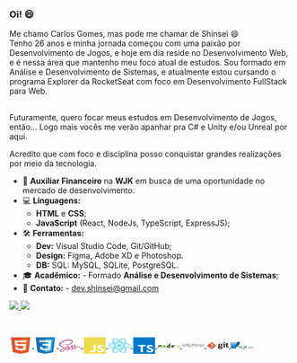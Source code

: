 <h3> Oi! 😄 </h3>
Me chamo Carlos Gomes, mas pode me chamar de Shinsei 😄<br>
Tenho 26 anos e minha jornada começou com uma paixão por Desenvolvimento de Jogos, e hoje em dia reside no Desenvolvimento Web, e é nessa área que mantenho meu foco atual de estudos. Sou formado em Análise e Desenvolvimento de Sistemas, e atualmente estou cursando o programa Explorer da RocketSeat com foco em Desenvolvimento FullStack para Web.

##

Futuramente, quero focar meus estudos em Desenvolvimento de Jogos, então... Logo mais vocês me verão apanhar pra C# e Unity e/ou Unreal por aqui.

Acredito que com foco e disciplina posso conquistar grandes realizações por meio da tecnologia.

- 💼 **Auxiliar Financeiro** na **WJK** em busca de uma oportunidade no mercado de desenvolvimento.
- 💻 **Linguagens:**
  - **HTML** e **CSS**;
  - **JavaScript** (React, NodeJs, TypeScript, ExpressJS);
- 🛠️ **Ferramentas:**
  - **Dev:** Visual Studio Code, Git/GitHub;
  - **Design:** Figma, Adobe XD e Photoshop.
  - **DB:** SQL: MySQL, SQLite, PostgreSQL.
- 🎓 **Acadêmico:** - Formado **Análise e Desenvolvimento de Sistemas**;
- 📧 **Contato:** - dev.shinsei@gmail.com
<div>
  <a href="https://github.com/Dev-Shinsei">
  <img height="180em" src="https://github-readme-stats.vercel.app/api?username=Dev-Shinsei&show_icons=true&theme=dark&include_all_commits=true&count_private=true"/>
  <img height="180em" src="https://github-readme-stats.vercel.app/api/top-langs/?username=Dev-Shinsei&layout=compact&langs_count=7&theme=dark"/>
</div>

##

<div style="display: inline_block"><br>
  <img align="center" alt="Dev-Shinsei-HTML" height="30" width="40" src="https://raw.githubusercontent.com/devicons/devicon/master/icons/html5/html5-original.svg">
  <img align="center" alt="Dev-Shinsei-CSS" height="30" width="40" src="https://raw.githubusercontent.com/devicons/devicon/master/icons/css3/css3-original.svg">
  <img align="center" alt="Dev-Shinsei-Sass" height="30" width="40" src="https://raw.githubusercontent.com/devicons/devicon/master/icons/sass/sass-original.svg">
  <img align="center" alt="Dev-Shinsei-Js" height="30" width="40" src="https://raw.githubusercontent.com/devicons/devicon/master/icons/javascript/javascript-plain.svg">
  <img align="center" alt="Dev-Shinsei-React" height="30" width="40" src="https://raw.githubusercontent.com/devicons/devicon/master/icons/react/react-original.svg">
  <img align="center" alt="Dev-Shinsei-Ts" height="30" width="40" src="https://raw.githubusercontent.com/devicons/devicon/master/icons/typescript/typescript-plain.svg">
  <img align="center" alt="Dev-Shinsei-Node" height="30" width="40" src="https://raw.githubusercontent.com/devicons/devicon/master/icons/nodejs/nodejs-original-wordmark.svg">
  <img align="center" alt="Dev-Shinsei-Express" height="30" width="40" src="https://raw.githubusercontent.com/devicons/devicon/master/icons/express/express-original-wordmark.svg">
  <img align="center" alt="Dev-Shinsei-Git" height="30" width="40" src="https://raw.githubusercontent.com/devicons/devicon/master/icons/git/git-original-wordmark.svg">
  <img align="center" alt="Dev-Shinsei-SQLite" height="30" width="40" src="https://raw.githubusercontent.com/devicons/devicon/master/icons/sqlite/sqlite-original-wordmark.svg">
</div>
